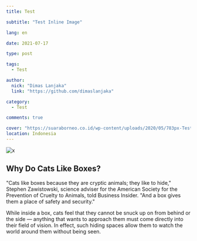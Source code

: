 ```yaml
---
title: Test

subtitle: "Test Inline Image"

lang: en

date: 2021-07-17

type: post

tags:
  - Test

author:
  nick: "Dimas Lanjaka"
  link: "https://github.com/dimaslanjaka"

category:
  - Test

comments: true

cover: "https://suaraborneo.co.id/wp-content/uploads/2020/05/783px-Test-Logo.svg_.png"
location: Indonesia
---
```


<!--suppress HtmlUnknownTarget -->
<link rel="stylesheet" href="/scss/inline-image.css" media="all" />

<div class="container-box">
  <img class="container-box-image" src="https://mtdata.ru/u7/photo53A0/20946911428-0/original.jpg#20946911428" alt="x">
  <div class="container-box-text">
    <h2>Why Do Cats Like Boxes?</h2>
    <p>"Cats like boxes because they are cryptic animals; they like to hide," Stephen Zawistowski, science adviser for the American Society for the Prevention of Cruelty to Animals, told Business Insider. "And a box gives them a place of safety and security."</p>
    <p>While inside a box, cats feel that they cannot be snuck up on from behind or the side — anything that wants to approach them must come directly into their field of vision. In effect, such hiding spaces allow them to watch the world around them without being seen.</p>
  </div>
</div>
